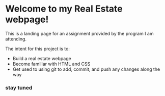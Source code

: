 # Welcome to my Real Estate webpage!

This is a landing page for an assignment provided by the program I am attending.

The intent for this project is to:
  - Build a real estate webpage
  -  Become familiar with HTML and CSS
  -   Get used to using git to add, commit, and push any changes along the way

### **stay tuned**
